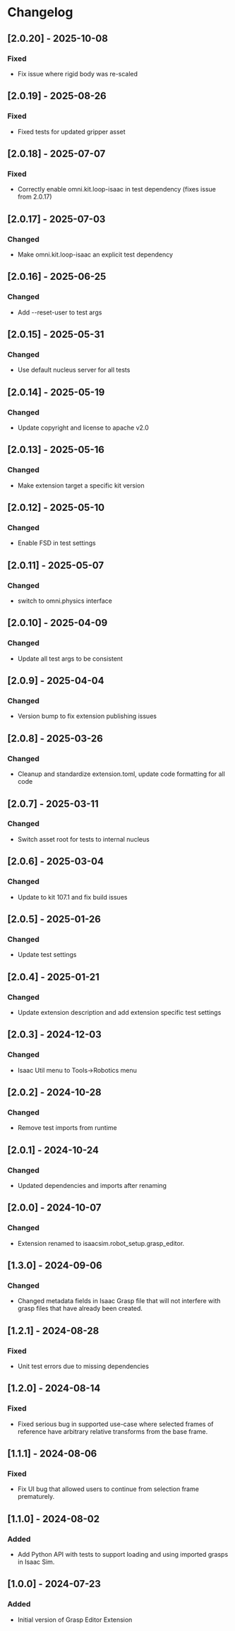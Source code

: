 # Changelog
## [2.0.20] - 2025-10-08
### Fixed
- Fix issue where rigid body was re-scaled

## [2.0.19] - 2025-08-26
### Fixed
- Fixed tests for updated gripper asset

## [2.0.18] - 2025-07-07
### Fixed
- Correctly enable omni.kit.loop-isaac in test dependency (fixes issue from 2.0.17)

## [2.0.17] - 2025-07-03
### Changed
- Make omni.kit.loop-isaac an explicit test dependency

## [2.0.16] - 2025-06-25
### Changed
- Add --reset-user to test args

## [2.0.15] - 2025-05-31
### Changed
- Use default nucleus server for all tests

## [2.0.14] - 2025-05-19
### Changed
- Update copyright and license to apache v2.0

## [2.0.13] - 2025-05-16
### Changed
- Make extension target a specific kit version

## [2.0.12] - 2025-05-10
### Changed
- Enable FSD in test settings

## [2.0.11] - 2025-05-07
### Changed
- switch to omni.physics interface

## [2.0.10] - 2025-04-09
### Changed
- Update all test args to be consistent

## [2.0.9] - 2025-04-04
### Changed
- Version bump to fix extension publishing issues

## [2.0.8] - 2025-03-26
### Changed
- Cleanup and standardize extension.toml, update code formatting for all code

## [2.0.7] - 2025-03-11
### Changed
- Switch asset root for tests to internal nucleus

## [2.0.6] - 2025-03-04
### Changed
- Update to kit 107.1 and fix build issues

## [2.0.5] - 2025-01-26
### Changed
- Update test settings

## [2.0.4] - 2025-01-21
### Changed
- Update extension description and add extension specific test settings

## [2.0.3] - 2024-12-03
### Changed
- Isaac Util menu to Tools->Robotics menu

## [2.0.2] - 2024-10-28
### Changed
- Remove test imports from runtime

## [2.0.1] - 2024-10-24
### Changed
- Updated dependencies and imports after renaming

## [2.0.0] - 2024-10-07
### Changed
- Extension renamed to isaacsim.robot_setup.grasp_editor.

## [1.3.0] - 2024-09-06
### Changed
- Changed metadata fields in Isaac Grasp file that will not interfere with grasp files that have already been created.

## [1.2.1] - 2024-08-28
### Fixed
- Unit test errors due to missing dependencies

## [1.2.0] - 2024-08-14
### Fixed
- Fixed serious bug in supported use-case where selected frames of reference have arbitrary relative transforms from the base frame.

## [1.1.1] - 2024-08-06
### Fixed
- Fix UI bug that allowed users to continue from selection frame prematurely.

## [1.1.0] - 2024-08-02
### Added
- Add Python API with tests to support loading and using imported grasps in Isaac Sim.

## [1.0.0] - 2024-07-23
### Added
- Initial version of Grasp Editor Extension
